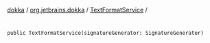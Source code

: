 [dokka](../../index.md) / [org.jetbrains.dokka](../index.md) / [TextFormatService](index.md) / [<init>](_init_.md)

# <init>

```
public TextFormatService(signatureGenerator: SignatureGenerator)
```
